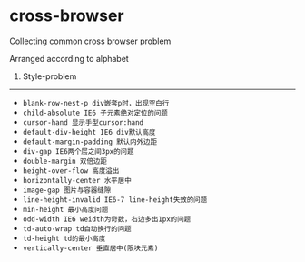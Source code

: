 cross-browser
============

Collecting common cross browser problem


Arranged according to alphabet
1. Style-problem
--------------------------------
- `blank-row-nest-p div嵌套p时，出现空白行`
- `child-absolute IE6 子元素绝对定位的问题`
- `cursor-hand 显示手型cursor:hand`
- `default-div-height IE6 div默认高度`
- `default-margin-padding 默认内外边距`
- `div-gap IE6两个层之间3px的问题`
- `double-margin 双倍边距`
- `height-over-flow 高度溢出`
- `horizontally-center 水平居中`
- `image-gap 图片与容器缝隙`
- `line-height-invalid IE6-7 line-height失效的问题`
- `min-height 最小高度问题`
- `odd-width IE6 weidth为奇数，右边多出1px的问题`
- `td-auto-wrap td自动换行的问题`
- `td-height td的最小高度`
- `vertically-center 垂直居中(限块元素)`
